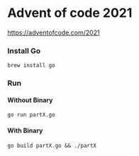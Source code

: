 # Advent of code 2021
https://adventofcode.com/2021

### Install Go
`brew install go`

### Run

#### Without Binary
`go run partX.go` 

#### With Binary
`go build partX.go && ./partX`
